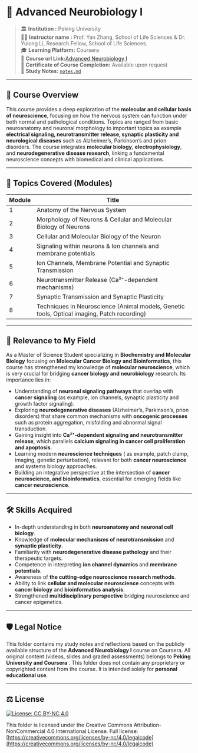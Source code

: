 # 🧠 Advanced Neurobiology I

> 🏛️ **Institution :** Peking University  
> 👨‍🏫 **Instructor name :** Prof. Yan Zhang, School of Life Sciences & Dr. Yulong Li, Research Fellow, School of Life Sciences.                  
> 🎓 **Learning Platform:** Coursera  
> 🔗 **Course url Link:**[Advanced Neurobiology I](https://www.coursera.org/learn/advanced-neurobiology1)    
> 📜 **Certificate of Course Completion:** Available upon request  
> 📝 **Study Notes:** [`notes.md`](./notes.md)

---

## 🧭 Course Overview

This course provides a deep exploration of the **molecular and cellular basis of neuroscience**, focusing on how the nervous system can function under both normal and pathological conditions. Topics are ranged from basic neuroanatomy and neuronal morphology to important topics as example **electrical signaling, neurotransmitter release, synaptic plasticity and neurological diseases** such as Alzheimer’s, Parkinson’s and prion disorders.
The course integrates **molecular biology**, **electrophysiology**, and **neurodegenerative disease research**, linking a fundamental neuroscience concepts with biomedical and clinical applications.

---

## 🧩 Topics Covered (Modules)

| Module | Title                                                                                               |
| ------ | --------------------------------------------------------------------------------------------------- |
| 1      | Anatomy of the Nervous System                                                                       |
| 2      | Morphology of Neurons & Cellular and Molecular Biology of Neurons                                   |
| 3      | Cellular and Molecular Biology of the Neuron |
| 4      | Signaling within neurons & Ion channels and membrane potentials                                       |
| 5      | Ion Channels, Membrane Potential and Synaptic Transmission                                         |
| 6      | Neurotransmitter Release (Ca²⁺-dependent mechanisms)                                                |
| 7      | Synaptic Transmission and Synaptic Plasticity                                                       |
| 8      | Techniques in Neuroscience (Animal models, Genetic tools, Optical imaging, Patch recording)         |

---

## 🧠 Relevance to My Field

As a Master of Science Student specializing in **Biochemistry and Molecular Biology** focusing on **Molecular Cancer Biology and Bioinformatics**, this course has strengthened my knowledge of **molecular neuroscience**, which is very crucial for bridging **cancer biology and neurobiology** research. Its importance lies in:

* Understanding of **neuronal signaling pathways** that overlap with **cancer signaling** (as example, ion channels, synaptic plasticity and growth factor signaling).
* Exploring **neurodegenerative diseases** (Alzheimer’s, Parkinson’s, prion disorders) that share common mechanisms with **oncogenic processes** such as protein aggregation, misfolding and abnormal signal transduction.
* Gaining insight into **Ca²⁺-dependent signaling and neurotransmitter release**, which parallels **calcium signaling in cancer cell proliferation and apoptosis**.
* Learning modern **neuroscience techniques** ( as example, patch clamp, imaging, genetic perturbation), relevant for both **cancer neuroscience** and systems biology approaches.
* Building an integrative perspective at the intersection of **cancer neuroscience, and bioinformatics**, essential for emerging fields like **cancer neuroscience**.

---

## 🛠️ Skills Acquired

* In-depth understanding in both **neuroanatomy and neuronal cell biology**.
* Knowledge of **molecular mechanisms of neurotransmission** and **synaptic plasticity**.
* Familiarity with **neurodegenerative disease pathology** and their therapeutic targets.
* Competence in interpreting **ion channel dynamics** and **membrane potentials**.
* Awareness of **the cutting-edge neuroscience research methods**.
* Ability to link **cellular and molecular neuroscience** concepts with **cancer biology** and **bioinformatics analysis**.
* Strengthened **multidisciplinary perspective** bridging neuroscience and cancer epigenetics.

---

## 🛡️ Legal Notice

This folder contains my study notes and reflections based on the publicly available structure of the **Advanced Neurobiology I** course on Coursera.
All original content (videos, slides and graded assessments) belongs to **Peking University and Coursera** .
This folder does not contain any proprietary or copyrighted content from the course. 
It is intended solely for **personal educational use**.

---
## ⚖️ License

[![License: CC BY-NC 4.0](https://img.shields.io/badge/License-CC%20BY--NC%204.0-lightgrey.svg)](https://creativecommons.org/licenses/by-nc/4.0/)

This folder is licensed under the Creative Commons Attribution-NonCommercial 4.0 International License.
Full license: [https://creativecommons.org/licenses/by-nc/4.0/legalcode](https://creativecommons.org/licenses/by-nc/4.0/legalcode)


